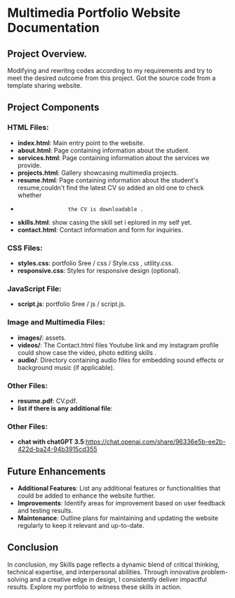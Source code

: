 # Multimedia Portfolio Website Documentation

## Project Overview.

Modifying and rewritng codes according to my requirements and try to meet the desired outcome from this project.
Got the source code from a template sharing website.

## Project Components

### HTML Files:

-   **index.html**: Main entry point to the website.
-   **about.html**: Page containing information about the student.
-   **services.html**: Page containing information about the services we provide.
-   **projects.html**: Gallery showcasing multimedia projects.
-   **resume.html**: Page containing information about the student's resume,couldn't find the latest CV so added an old one to check whether
-                     the CV is downloadable . 
-   **skills.html**: show casing the skill set i eplored in my self yet.
-   **contact.html**: Contact information and form for inquiries.

### CSS Files:

-   **styles.css**: portfolio Sree / css / Style.css , utility.css.
-   **responsive.css**: Styles for responsive design (optional).

### JavaScript File:

-   **script.js**: portfolio Sree / js / script.js.

### Image and Multimedia Files:

-   **images/**: assets.
-   **videos/**:  The Contact.html files Youtube link and my instagram  profile could show case the video, photo editing skills .
-   **audio/**: Directory containing audio files for embedding sound effects or background music (if applicable).

### Other Files:

-   **resume.pdf**: CV.pdf.
-   **list if there is any additional file**:

### Other Files:

-   **chat with chatGPT 3.5**:https://chat.openai.com/share/96336e5b-ee2b-422d-ba24-94b3915cd355 

## Future Enhancements

-   **Additional Features**: List any additional features or functionalities that could be added to enhance the website further.
-   **Improvements**: Identify areas for improvement based on user feedback and testing results.
-   **Maintenance**: Outline plans for maintaining and updating the website regularly to keep it relevant and up-to-date.

## Conclusion
In conclusion, my Skills page reflects a dynamic blend of critical thinking, technical expertise, and interpersonal abilities. Through innovative problem-solving and a creative edge in design, I consistently deliver impactful results. Explore my portfolio to witness these skills in action.
